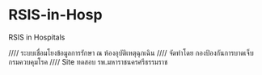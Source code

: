 # RSIS-in-Hosp
RSIS in Hospitals

//// ระบบเชื่อมโยงข้อมูลการรักษา ณ ห้องอุบัติเหตุฉุกเฉิน
//// จัดทำโดย กองป้องกันการบาดเจ็บ กรมควบคุมโรค
//// Site ทดสอบ รพ.มหาราชนครศรีธรรมราช
